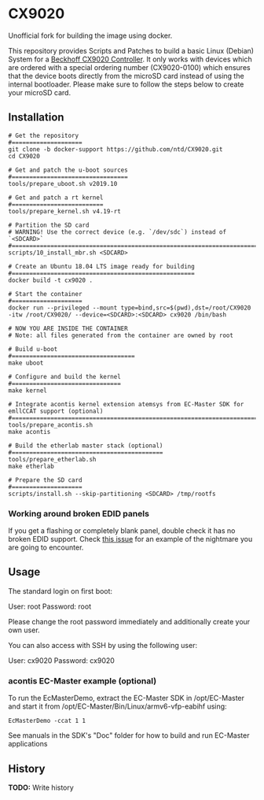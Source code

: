 # CX9020

Unofficial fork for building the image using docker.

This repository provides Scripts and Patches to build a basic Linux (Debian) System for a [Beckhoff CX9020 Controller](https://www.beckhoff.com/default.asp?embedded_pc/cx9020.htm).
It only works with devices which are ordered with a special ordering number (CX9020-0100) which ensures that the device boots directly from the microSD card instead of using the internal bootloader.
Please make sure to follow the steps below to create your microSD card.

## Installation
```
# Get the repository
#====================
git clone -b docker-support https://github.com/ntd/CX9020.git
cd CX9020

# Get and patch the u-boot sources
#=================================
tools/prepare_uboot.sh v2019.10

# Get and patch a rt kernel
#==========================
tools/prepare_kernel.sh v4.19-rt

# Partition the SD card
# WARNING! Use the correct device (e.g. `/dev/sdc`) instead of `<SDCARD>`
#========================================================================
scripts/10_install_mbr.sh <SDCARD>

# Create an Ubuntu 18.04 LTS image ready for building
#====================================================
docker build -t cx9020 .

# Start the container
#====================
docker run --privileged --mount type=bind,src=$(pwd),dst=/root/CX9020 -itw /root/CX9020/ --device=<SDCARD>:<SDCARD> cx9020 /bin/bash

# NOW YOU ARE INSIDE THE CONTAINER
# Note: all files generated from the container are owned by root

# Build u-boot
#===================================
make uboot

# Configure and build the kernel
#===============================
make kernel

# Integrate acontis kernel extension atemsys from EC-Master SDK for emllCCAT support (optional)
#==============================================================================================
tools/prepare_acontis.sh
make acontis

# Build the etherlab master stack (optional)
#===========================================
tools/prepare_etherlab.sh
make etherlab

# Prepare the SD card
#====================
scripts/install.sh --skip-partitioning <SDCARD> /tmp/rootfs
```

### Working around broken EDID panels

If you get a flashing or completely blank panel, double check it has no broken EDID support. Check [this issue](https://github.com/Beckhoff/CX9020/issues/19) for an example of the nightmare you are going to encounter.

## Usage

The standard login on first boot:

User:     root
Password: root

Please change the root password immediately and additionally create your own user.

You can also access with SSH by using the following user:

User:     cx9020
Password: cx9020

### acontis EC-Master example (optional)

To run the EcMasterDemo, extract the EC-Master SDK in /opt/EC-Master and start it from /opt/EC-Master/Bin/Linux/armv6-vfp-eabihf using:
```
EcMasterDemo -ccat 1 1
```
See manuals in the SDK's "Doc" folder for how to build and run EC-Master applications

## History

**TODO:** Write history

